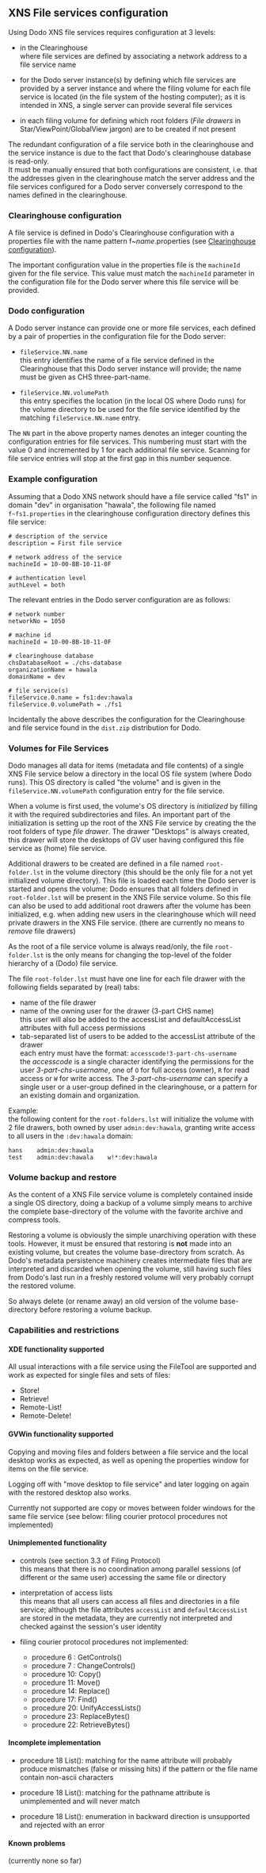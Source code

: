 ## XNS File services configuration

Using Dodo XNS file services requires configuration at 3 levels:

- in the Clearinghouse    
where file services are defined by associating a network address to a file service name

- for the Dodo server instance(s)
by defining which file services are provided by a server instance and where the filing volume
for each file service is located (in the file system of the hosting computer); as it is intended
in XNS, a single server can provide several file services

- in each filing volume
for defining which root folders (*File drawers* in Star/ViewPoint/GlobalView jargon) are to be
created if not present

The redundant configuration of a file service both in the clearinghouse and the service instance is
due to the fact that Dodo's clearinghouse database is read-only.    
It must be manually ensured that both configurations are consistent, i.e. that the addresses given
in the clearinghouse match the server address and the file services configured for a Dodo server
conversely correspond to the names defined in the clearinghouse.

### Clearinghouse configuration

A file service is defined in Dodo's Clearinghouse configuration with a properties file with the
name pattern f~*name*.properties (see [Clearinghouse configuration](./chs-config-files.md)).

The important configuration value in the properties file is the `machineId` given for the file service.
This value must match the `machineId` parameter in the configuration file for the Dodo server where
this file service will be provided.

### Dodo configuration

A Dodo server instance can provide one or more file services, each defined by a pair of properties
in the configuration file for the Dodo server:

- `fileService.NN.name`    
this entry identifies the name of a file service defined in the Clearinghouse that this Dodo server
instance will provide; the name must be given as CHS three-part-name.

- `fileService.NN.volumePath`    
this entry specifies the location (in the local OS where Dodo runs) for the volume directory to
be used for the file service identified by the matching `fileService.NN.name` entry.

The `NN` part in the above property names denotes an integer counting the configuration entries for
file services. This numbering must start with the value 0 and incremented by 1 for each additional
file service. Scanning for file service entries will stop at the first gap in this number sequence.

### Example configuration

Assuming that a Dodo XNS network should have a file service called "fs1" in domain "dev" in organisation
"hawala", the following file named `f~fs1.properties` in the clearinghouse configuration directory
defines this file service:

	# description of the service
	description = First file service
	
	# network address of the service
	machineId = 10-00-BB-10-11-0F
	
	# authentication level
	authLevel = both

The relevant entries in the Dodo server configuration are as follows:

	# network number
	networkNo = 1050
	
	# machine id
	machineId = 10-00-BB-10-11-0F
	
	# clearinghouse database
	chsDatabaseRoot = ./chs-database
	organizationName = hawala
	domainName = dev
	
	# file service(s)
	fileService.0.name = fs1:dev:hawala
	fileService.0.volumePath = ./fs1

Incidentally the above describes the configuration for the Clearinghouse and file service
found in the `dist.zip` distribution for Dodo.

### Volumes for File Services

Dodo manages all data for items (metadata and file contents) of a single  XNS File service
below a directory in the local OS file system (where Dodo runs). This OS directory is called
"the volume" and is given in the `fileService.NN.volumePath` configuration entry for
the file service.

When a volume is first used, the volume's OS directory is *initialized* by filling it
with the required subdirectories and files. An important part of the initialization
is setting up the root of the XNS File service by creating the the root folders of
type *file drawer*. The drawer "Desktops" is always created, this drawer will store
the desktops of GV user having configured this file service as (home) file service.

Additional drawers to be created are defined in a file named `root-folder.lst`
in the volume directory (this should be the only file for a not yet initialized
volume directory). This file is loaded each time the Dodo server is started and opens
the volume: Dodo ensures that all folders defined in `root-folder.lst` will be
present in the XNS File service volume. So this file can also be used to add additional
root drawers after the volume has been initialized, e.g. when adding new users in the
clearinghouse which will need private drawers in the XNS File service. (there are currently
no means to *remove* file drawers)

As the root of a file service volume is always read/only, the file `root-folder.lst`
is the only means for changing the top-level of the folder hierarchy of a (Dodo) file service. 

The file `root-folder.lst` must have one line for each file drawer with the
following fields separated by (real) tabs:

- name of the file drawer
- name of the owning user for the drawer (3-part CHS name)    
this user will also be added to the accessList and defaultAccessList attributes
with full access permissions
- tab-separated list of users to be added to the accessList attribute of the drawer    
each entry must have the format: `accesscode!3-part-chs-username`    
the *accesscode* is a single character identifying the permissions for the user
*3-part-chs-username*, one of `O` for full access (owner), `R` for read access
or `W` for write access. The *3-part-chs-username* can specify a single user or
a user-group defined in the clearinghouse, or a pattern for an existing domain and organization.

Example:    
the following content for the `root-folders.lst` will initialize the volume
with 2 file drawers, both owned by user `admin:dev:hawala`, granting write access
to all users in the `:dev:hawala` domain:

	hans    admin:dev:hawala
	test    admin:dev:hawala    w!*:dev:hawala

### Volume backup and restore

As the content of a XNS File service volume is completely contained inside a single
OS directory, doing a backup of a volume simply means to archive the complete base-directory
of the volume with the favorite archive and compress tools.

Restoring a volume is obviously the simple unarchiving operation with these tools. However,
it must be ensured that restoring is **not** made into an existing volume, but creates the
volume base-directory from scratch. As Dodo's metadata persistence machinery creates intermediate
files that are interpreted and discarded when opening the volume, still having such files from
Dodo's last run in a freshly restored volume will very probably corrupt the restored volume.

So always delete (or rename away) an old version of the volume base-directory before restoring
a volume backup.

### Capabilities and restrictions

#### XDE functionality supported

All usual interactions with a file service using the FileTool are supported
and work as expected for single files and sets of files:
- Store!
- Retrieve!
- Remote-List!
- Remote-Delete! 

#### GVWin functionality supported

Copying and moving files and folders between a file service and the local
desktop works as expected, as well as opening the properties window
for items on the file service.

Logging off with "move desktop to file service" and later logging on again
with the restored desktop also works.

Currently not supported are copy or moves between folder windows for the same
file service (see below: filing courier protocol procedures not implemented)

#### Unimplemented functionality

- controls (see section 3.3 of Filing Protocol)    
this means that there is no coordination among parallel sessions (of different or the same
user) accessing the same file or directory

- interpretation of access lists    
this means that all users can access all files and directories in a file service; although
the file attributes `accessList` and `defaultAccessList` are stored in the metadata,
they are currently not interpreted and checked against the session's user identity

- filing courier protocol procedures not implemented:
    - procedure 6 : GetControls()
    - procedure 7 : ChangeControls()
    - procedure 10: Copy()
    - procedure 11: Move()
    - procedure 14: Replace()
    - procedure 17: Find()
    - procedure 20: UnifyAccessLists()
    - procedure 23: ReplaceBytes()
    - procedure 22: RetrieveBytes()

#### Incomplete implementation

- procedure 18 List(): matching for the name attribute will probably produce mismatches (false or missing hits)
if the pattern or the file name contain non-ascii characters

- procedure 18 List(): matching for the pathname attribute is unimplemented and will never match

- procedure 18 List(): enumeration in backward direction is unsupported and rejected with an error

#### Known problems

(currently none so far)
